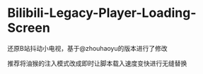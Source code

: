 # Bilibili-Legacy-Player-Loading-Screen
还原B站抖动小电视，基于@zhouhaoyu的版本进行了修改

推荐将油猴的注入模式改成即时让脚本载入速度变快进行无缝替换
